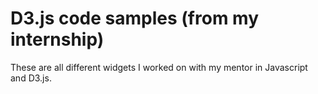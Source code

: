 # D3.js code samples (from my internship)

These are all different widgets I worked on with my mentor in Javascript and D3.js.
